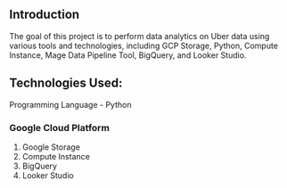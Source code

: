 ## Introduction
The goal of this project is to perform data analytics on Uber data using various tools and technologies, including GCP Storage, Python, Compute Instance, Mage Data Pipeline Tool, BigQuery, and Looker Studio.

## Technologies Used:
Programming Language - Python
### Google Cloud Platform

1. Google Storage
2. Compute Instance
3. BigQuery
4. Looker Studio
